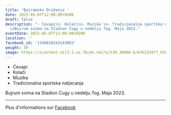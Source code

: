 ```yaml
---
title: 'Bajramsko Druženje '
date: 2023-05-07T12:00:00+0200
draft: false
description: "- Ćevapi\n- Kolači\n- Muzika \n- Tradicionalna sportska natjecanja\n\
  \nBujrum svima na Stadion Cugy u nedelju 7og. Maja 2023."
eventDate: 2023-05-07T12:00:00+0200
location: ''
facebook_id: '1340810243143093'
weight: 30
image: https://scontent-atl3-3.xx.fbcdn.net/v/t39.30808-6/476233477_936651505262116_4103480540059516894_n.jpg?_nc_cat=110&ccb=1-7&_nc_sid=9e60e4&_nc_ohc=PM5q9rwNEZsQ7kNvwGowSJa&_nc_oc=Adklqwcw5JPUL7sSQrzekkbyAF2t3DTLbnv8nsZRh6tBD4b95IuBHIDoG04JS-CKurk&_nc_zt=23&_nc_ht=scontent-atl3-3.xx&edm=ABTKTjYEAAAA&_nc_gid=Ln3UfQHie4E5goWuOzadVw&oh=00_AfYEM45ZU_bAXJ5iuCSB8H1_7eN97ltUDyDEoQvYsWpJjw&oe=68CAA54B
---
```


- Ćevapi
- Kolači
- Muzika 
- Tradicionalna sportska natjecanja

Bujrum svima na Stadion Cugy u nedelju 7og. Maja 2023.

---

Plus d'informations sur [Facebook](https://facebook.com/events/1340810243143093)